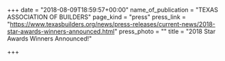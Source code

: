 +++
date = "2018-08-09T18:59:57+00:00"
name_of_publication = "TEXAS ASSOCIATION OF BUILDERS"
page_kind = "press"
press_link = "https://www.texasbuilders.org/news/press-releases/current-news/2018-star-awards-winners-announced.html"
press_photo = ""
title = "2018 Star Awards Winners Announced!"

+++